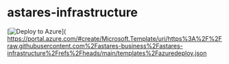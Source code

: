 # astares-infrastructure

[![Deploy to Azure](https://aka.ms/deploytoazurebutton)](
https://portal.azure.com/#create/Microsoft.Template/uri/https%3A%2F%2Fraw.githubusercontent.com%2Fastares-business%2Fastares-infrastructure%2Frefs%2Fheads/main/templates%2Fazuredeploy.json

